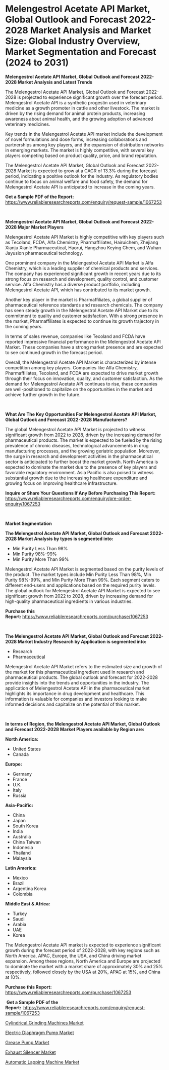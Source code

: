 <p><h1>Melengestrol Acetate API Market, Global Outlook and Forecast 2022-2028 Market Analysis and Market Size: Global Industry Overview, Market Segmentation and Forecast (2024 to 2031)</h1></p><p><strong>Melengestrol Acetate API Market, Global Outlook and Forecast 2022-2028 Market Analysis and Latest Trends</strong></p>
<p><p>The Melengestrol Acetate API Market, Global Outlook and Forecast 2022-2028 is projected to experience significant growth over the forecast period. Melengestrol Acetate API is a synthetic progestin used in veterinary medicine as a growth promoter in cattle and other livestock. The market is driven by the rising demand for animal protein products, increasing awareness about animal health, and the growing adoption of advanced veterinary medicines.</p><p>Key trends in the Melengestrol Acetate API market include the development of novel formulations and dose forms, increasing collaborations and partnerships among key players, and the expansion of distribution networks in emerging markets. The market is highly competitive, with several key players competing based on product quality, price, and brand reputation.</p><p>The Melengestrol Acetate API Market, Global Outlook and Forecast 2022-2028 Market is expected to grow at a CAGR of 13.3% during the forecast period, indicating a positive outlook for the industry. As regulatory bodies continue to focus on animal welfare and food safety, the demand for Melengestrol Acetate API is anticipated to increase in the coming years.</p></p>
<p><strong>Get a Sample PDF of the Report:&nbsp;</strong> <a href="https://www.reliableresearchreports.com/enquiry/request-sample/1067253">https://www.reliableresearchreports.com/enquiry/request-sample/1067253</a></p>
<p>&nbsp;</p>
<p><strong>Melengestrol Acetate API Market, Global Outlook and Forecast 2022-2028 Major Market Players</strong></p>
<p><p>Melengestrol Acetate API Market is highly competitive with key players such as Tecoland, FCDA, Alfa Chemistry, Pharmaffiliates, Hairuichem, Zhejiang Xianju Xianle Pharmaceutical, Haorui, Hangzhou Keying Chem, and Wuhan Jayusion pharmaceutical technology. </p><p>One prominent company in the Melengestrol Acetate API Market is Alfa Chemistry, which is a leading supplier of chemical products and services. The company has experienced significant growth in recent years due to its strong focus on research and development, quality control, and customer service. Alfa Chemistry has a diverse product portfolio, including Melengestrol Acetate API, which has contributed to its market growth.</p><p>Another key player in the market is Pharmaffiliates, a global supplier of pharmaceutical reference standards and research chemicals. The company has seen steady growth in the Melengestrol Acetate API Market due to its commitment to quality and customer satisfaction. With a strong presence in the market, Pharmaffiliates is expected to continue its growth trajectory in the coming years.</p><p>In terms of sales revenue, companies like Tecoland and FCDA have reported impressive financial performance in the Melengestrol Acetate API Market. These companies have a strong market presence and are expected to see continued growth in the forecast period.</p><p>Overall, the Melengestrol Acetate API Market is characterized by intense competition among key players. Companies like Alfa Chemistry, Pharmaffiliates, Tecoland, and FCDA are expected to drive market growth through their focus on innovation, quality, and customer satisfaction. As the demand for Melengestrol Acetate API continues to rise, these companies are well-positioned to capitalize on the opportunities in the market and achieve further growth in the future.</p></p>
<p>&nbsp;</p>
<p><strong>What Are The Key Opportunities For Melengestrol Acetate API Market, Global Outlook and Forecast 2022-2028 Manufacturers?</strong></p>
<p><p>The global Melengestrol Acetate API Market is projected to witness significant growth from 2022 to 2028, driven by the increasing demand for pharmaceutical products. The market is expected to be fueled by the rising prevalence of chronic diseases, technological advancements in drug manufacturing processes, and the growing geriatric population. Moreover, the surge in research and development activities in the pharmaceutical sector is anticipated to further boost the market growth. North America is expected to dominate the market due to the presence of key players and favorable regulatory environment. Asia Pacific is also poised to witness substantial growth due to the increasing healthcare expenditure and growing focus on improving healthcare infrastructure.</p></p>
<p><strong>Inquire or Share Your Questions If Any Before Purchasing This Report:</strong> <a href="https://www.reliableresearchreports.com/enquiry/pre-order-enquiry/1067253">https://www.reliableresearchreports.com/enquiry/pre-order-enquiry/1067253</a></p>
<p>&nbsp;</p>
<p><strong>Market Segmentation</strong></p>
<p><strong>The Melengestrol Acetate API Market, Global Outlook and Forecast 2022-2028 Market Analysis by types is segmented into:</strong></p>
<p><ul><li>Min Purity Less Than 98%</li><li>Min Purity 98%-99%</li><li>Min Purity More Than 99%</li></ul></p>
<p><p>Melengestrol Acetate API Market is segmented based on the purity levels of the product. The market types include Min Purity Less Than 98%, Min Purity 98%-99%, and Min Purity More Than 99%. Each segment caters to different end-users and applications based on the required purity levels. The global outlook for Melengestrol Acetate API Market is expected to see significant growth from 2022 to 2028, driven by increasing demand for high-quality pharmaceutical ingredients in various industries.</p></p>
<p><strong>Purchase this Report:&nbsp;</strong><a href="https://www.reliableresearchreports.com/purchase/1067253">https://www.reliableresearchreports.com/purchase/1067253</a></p>
<p>&nbsp;</p>
<p><strong>The Melengestrol Acetate API Market, Global Outlook and Forecast 2022-2028 Market Industry Research by Application is segmented into:</strong></p>
<p><ul><li>Research</li><li>Pharmaceutical</li></ul></p>
<p><p>Melengestrol Acetate API Market refers to the estimated size and growth of the market for this pharmaceutical ingredient used in research and pharmaceutical products. The global outlook and forecast for 2022-2028 provide insights into the trends and opportunities in the industry. The application of Melengestrol Acetate API in the pharmaceutical market highlights its importance in drug development and healthcare. This information is valuable for companies and investors looking to make informed decisions and capitalize on the potential of this market.</p></p>
<p>&nbsp;</p>
<p><strong>In terms of Region, the Melengestrol Acetate API Market, Global Outlook and Forecast 2022-2028 Market Players available by Region are:</strong></p>
<p>
    <p> <strong> North America: </strong>
        <ul>
            <li>United States</li>
            <li>Canada</li>
        </ul>
        </p> 
    <p> <strong> Europe: </strong>
        <ul>
            <li>Germany</li>
            <li>France</li>
            <li>U.K.</li>
            <li>Italy</li>
            <li>Russia</li>
        </ul>
        </p> 
    <p> <strong> Asia-Pacific: </strong>
        <ul>
            <li>China</li>
            <li>Japan</li>
            <li>South Korea</li>
            <li>India</li>
            <li>Australia</li>
            <li>China Taiwan</li>
            <li>Indonesia</li>
            <li>Thailand</li>
            <li>Malaysia</li>
        </ul>
        </p> 
    <p> <strong> Latin America: </strong>
        <ul>
            <li>Mexico</li>
            <li>Brazil</li>
            <li>Argentina Korea</li>
            <li>Colombia</li>
        </ul>
        </p> 
    <p> <strong> Middle East & Africa: </strong>
        <ul>
            <li>Turkey</li>
            <li>Saudi</li>
            <li>Arabia</li>
            <li>UAE</li>
            <li>Korea</li>
        </ul>
    </p>
    </p>
<p><p>The Melengestrol Acetate API market is expected to experience significant growth during the forecast period of 2022-2028, with key regions such as North America, APAC, Europe, the USA, and China driving market expansion. Among these regions, North America and Europe are projected to dominate the market with a market share of approximately 30% and 25% respectively, followed closely by the USA at 20%, APAC at 15%, and China at 10%.</p></p>
<p><strong>Purchase this Report: </strong><a href="https://www.reliableresearchreports.com/purchase/1067253">https://www.reliableresearchreports.com/purchase/1067253</a></p>
<p>&nbsp;<strong>Get a Sample PDF of the Report:&nbsp;&nbsp;</strong><a href="https://www.reliableresearchreports.com/enquiry/request-sample/1067253">https://www.reliableresearchreports.com/enquiry/request-sample/1067253</a></p>
<p><strong></strong></p>
<p><p><a href="https://medium.com/@lisasanchez1968/cylindrical-grinding-machines-nbsp-market-focuses-on-market-share-size-and-projected-forecast-till-59e9f0dcb600">Cylindrical Grinding Machines Market</a></p><p><a href="https://medium.com/@entelabrahimi1961/electric-diaphragm-pump-market-furnishes-information-on-market-share-market-trends-and-market-c9f462184f00">Electric Diaphragm Pump Market</a></p><p><a href="https://medium.com/@entelabrahimi1961/grease-pump-nbsp-market-focuses-on-market-share-size-and-projected-forecast-till-2031-c653569c24d0">Grease Pump Market</a></p><p><a href="https://medium.com/@entelabrahimi1961/exhaust-silencer-market-size-market-outlook-and-market-forecast-2024-to-2031-3b6bbec6f207">Exhaust Silencer Market</a></p><p><a href="https://medium.com/@lisasanchez1968/automatic-lapping-machine-market-report-reveals-the-latest-trends-and-growth-opportunities-of-this-a8e2d7acfdcf">Automatic Lapping Machine Market</a></p></p>